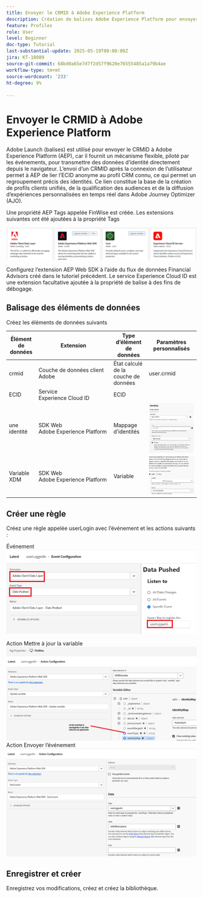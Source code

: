 ```yaml
---
title: Envoyer le CRMID à Adobe Experience Platform
description: Création de balises Adobe Experience Platform pour envoyer le CRMID reçu du navigateur à Adobe Experience Platform
feature: Profiles
role: User
level: Beginner
doc-type: Tutorial
last-substantial-update: 2025-05-19T00:00:00Z
jira: KT-18089
source-git-commit: 68bd0a65e7d7f2d57f9620e76555485a1a79b4ae
workflow-type: tm+mt
source-wordcount: '233'
ht-degree: 9%

---
```


# Envoyer le CRMID à Adobe Experience Platform

Adobe Launch (balises) est utilisé pour envoyer le CRMID à Adobe Experience Platform (AEP), car il fournit un mécanisme flexible, piloté par les événements, pour transmettre des données d’identité directement depuis le navigateur. L’envoi d’un CRMID après la connexion de l’utilisateur permet à AEP de lier l’ECID anonyme au profil CRM connu, ce qui permet un regroupement précis des identités. Ce lien constitue la base de la création de profils clients unifiés, de la qualification des audiences et de la diffusion d’expériences personnalisées en temps réel dans Adobe Journey Optimizer (AJO).

Une propriété AEP Tags appelée FinWise est créée. Les extensions suivantes ont été ajoutées à la propriété Tags

![tags-extensions](assets/tags-extensions.png)

Configurez l’extension AEP Web SDK à l’aide du flux de données Financial Advisors créé dans le tutoriel précédent.
Le service Experience Cloud ID est une extension facultative ajoutée à la propriété de balise à des fins de débogage.

## Balisage des éléments de données

Créez les éléments de données suivants

| Élément de données | Extension | Type d’élément de données | Paramètres personnalisés |
|--------------|-----------------------------------|---------------------------|----------------------------------------|
| crmid | Couche de données client Adobe | État calculé de la couche de données | user.crmid |
| ECID | Service Experience Cloud ID | ECID |                                        |
| une identité | SDK Web Adobe Experience Platform | Mappage d’identités | ![Image](assets/identity-settings.png) |
| Variable XDM | SDK Web Adobe Experience Platform | Variable | ![Image](assets/xdmvariable.png) |

## Créer une règle

Créez une règle appelée userLogin avec l’événement et les actions suivants :

Événement
![event](assets/data-pushed-event.png)

Action Mettre à jour la variable
![update-variable](assets/update-variable.png)
Action Envoyer l’événement
![send-event](assets/send-event.png)

## Enregistrer et créer

Enregistrez vos modifications, créez et créez la bibliothèque.

